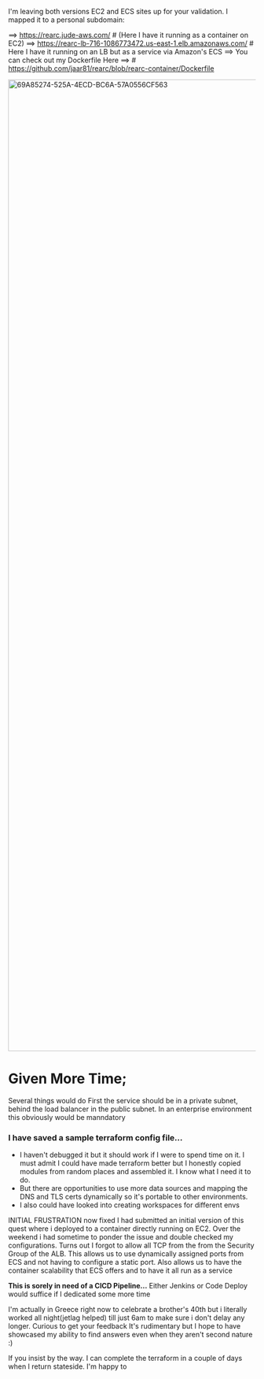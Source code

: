 I'm leaving both versions EC2 and ECS sites up for your validation. I mapped it to a personal subdomain:

==>  https://rearc.jude-aws.com/                                        # (Here I have it running as a container on EC2)
==>   https://rearc-lb-716-1086773472.us-east-1.elb.amazonaws.com/      # Here I have it running on an LB but as a service via Amazon's ECS
==>  You can check out my Dockerfile Here ==>                           # https://github.com/jaar81/rearc/blob/rearc-container/Dockerfile


<img width="1974" alt="69A85274-525A-4ECD-BC6A-57A0556CF563" src="https://user-images.githubusercontent.com/52366166/178396044-201d49e9-f5e8-43e5-a949-977d3dfda8ec.png">


# Given More Time;
Several things would do 
First the service should be in a private subnet, behind the load balancer in the public subnet. In an enterprise environment this obviously would be manndatory

### I have saved a sample terraform config file...
- I haven't debugged it but it should work if I were to spend time on it. I must admit I could have made terraform better but I honestly copied modules from random places and assembled it. I know what I need it to do.
- But there are opportunities to use more data sources and mapping the DNS and TLS certs dynamically so it's portable to other environments. 
- I also could have looked into creating workspaces for different envs 

INITIAL FRUSTRATION now fixed
I had submitted an initial version of this quest where i deployed to a container directly running on EC2. 
Over the weekend i had sometime to ponder the issue and double checked my configurations. Turns out I forgot to allow all TCP from the from the Security Group of the ALB.
This allows us to use dynamically assigned ports from ECS and not having to configure a static port. 
Also allows us to have the container scalability that ECS offers and to have it all run as a service  

**This is sorely in need of a CICD Pipeline...**  Either Jenkins or Code Deploy would suffice if I dedicated some more time

I'm actually in Greece right now to celebrate a brother's 40th but i literally worked all night(jetlag helped) till just 6am to make sure i don't delay any longer. Curious to get your feedback
It's rudimentary but I hope to have showcased my ability to find answers even when they aren't second nature :) 

If you insist by the way. I can complete the terraform in a couple of days when I return stateside. I'm happy to 
